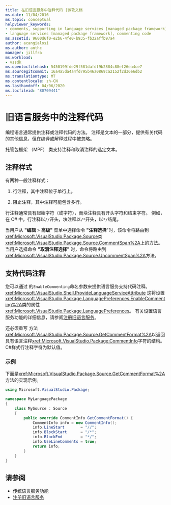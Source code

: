 ```yaml
---
title: 在旧语言服务中注释代码 |微软文档
ms.date: 11/04/2016
ms.topic: conceptual
helpviewer_keywords:
- comments, supporting in language services [managed package framework]
- language services [managed package framework], commenting code
ms.assetid: 9600d6f0-e2b6-4fe0-b935-fb32affb97a4
author: acangialosi
ms.author: anthc
manager: jillfra
ms.workload:
- vssdk
ms.openlocfilehash: 5450199fde29f581dafdf9b2884c88ef26ea4ce7
ms.sourcegitcommit: 16a4a5da4a4fd795b46a0869ca2152f2d36e6db2
ms.translationtype: MT
ms.contentlocale: zh-CN
ms.lasthandoff: 04/06/2020
ms.locfileid: "80709441"
---
```

# <a name="comment-code-in-a-legacy-language-service"></a>旧语言服务中的注释代码
编程语言通常提供注释或注释代码的方法。 注释是文本的一部分，提供有关代码的其他信息，但在编译或解释过程中被忽略。

 托管包框架 （MPF） 类支持注释和取消注释的选定文本。

## <a name="comment-styles"></a>注释样式
有两种一般注释样式：

1. 行注释，其中注释位于单行上。

2. 阻止注释，其中注释可能包含多行。

行注释通常具有起始字符（或字符），而块注释具有开头字符和结束字符。 例如，在 C# 中，行注释以`//`开头，块注释以`/*`开头，以`*/`结尾。

当用户从 **"编辑** > **高级"** 菜单中选择命令 **"注释选择**"时，该命令将路由到<xref:Microsoft.VisualStudio.Package.Source>类<xref:Microsoft.VisualStudio.Package.Source.CommentSpan%2A>上的方法。 当用户选择命令 **"取消注释选择"** 时，命令将路由到<xref:Microsoft.VisualStudio.Package.Source.UncommentSpan%2A>方法。

## <a name="support-code-comments"></a>支持代码注释
 您可以通过 的`EnableCommenting`命名参数来提供语言服务支持代码注释。 <xref:Microsoft.VisualStudio.Shell.ProvideLanguageServiceAttribute> 这将设置<xref:Microsoft.VisualStudio.Package.LanguagePreferences.EnableCommenting%2A>类的属性<xref:Microsoft.VisualStudio.Package.LanguagePreferences>。 有关设置语言服务功能的详细信息，请参阅[注册旧语言服务](../../extensibility/internals/registering-a-legacy-language-service1.md)。

 还必须重写 方法<xref:Microsoft.VisualStudio.Package.Source.GetCommentFormat%2A>以返回具有语言注释<xref:Microsoft.VisualStudio.Package.CommentInfo>字符的结构。 C#样式行注释字符为默认值。

### <a name="example"></a>示例
 下面是<xref:Microsoft.VisualStudio.Package.Source.GetCommentFormat%2A>方法的实现示例。

```csharp
using Microsoft.VisualStudio.Package;

namespace MyLanguagePackage
{
    class MySource : Source
    {
        public override CommentInfo GetCommentFormat() {
            CommentInfo info = new CommentInfo();
            info.LineStart       = "//";
            info.BlockStart      = "/*";
            info.BlockEnd        = "*/";
            info.UseLineComments = true;
            return info;
        }
    }
}
```

## <a name="see-also"></a>请参阅
- [传统语言服务功能](../../extensibility/internals/legacy-language-service-features1.md)
- [注册旧语言服务](../../extensibility/internals/registering-a-legacy-language-service1.md)
